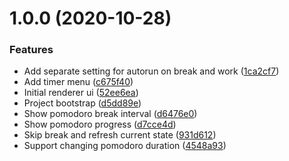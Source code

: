 # 1.0.0 (2020-10-28)


### Features

* Add separate setting for autorun on break and work ([1ca2cf7](https://github.com/TheUnderScorer/LofiPomodo/commit/1ca2cf73b34e532016bc70add0d0b3741cab1b06))
* Add timer menu ([c675f40](https://github.com/TheUnderScorer/LofiPomodo/commit/c675f40d9aaa70df3656e6229cc689a1b6320e80))
* Initial renderer ui ([52ee6ea](https://github.com/TheUnderScorer/LofiPomodo/commit/52ee6eae83baaea56da242bb9c757ce438219545))
* Project bootstrap ([d5dd89e](https://github.com/TheUnderScorer/LofiPomodo/commit/d5dd89e26987af215a0a3059ea0f0bcf36684412))
* Show pomodoro break interval ([d6476e0](https://github.com/TheUnderScorer/LofiPomodo/commit/d6476e0daedcd0af529ab0686f7d4e0260272c53))
* Show pomodoro progress ([d7cce4d](https://github.com/TheUnderScorer/LofiPomodo/commit/d7cce4d3cd9dcb7ba2f120f4603aa324e9ea4ae2))
* Skip break and refresh current state ([931d612](https://github.com/TheUnderScorer/LofiPomodo/commit/931d6127b1f092fc601085dc0e6282ee979f2b03))
* Support changing pomodoro duration ([4548a93](https://github.com/TheUnderScorer/LofiPomodo/commit/4548a93e7275a18a40432d1871f3e8b5b2dc3e8e))

